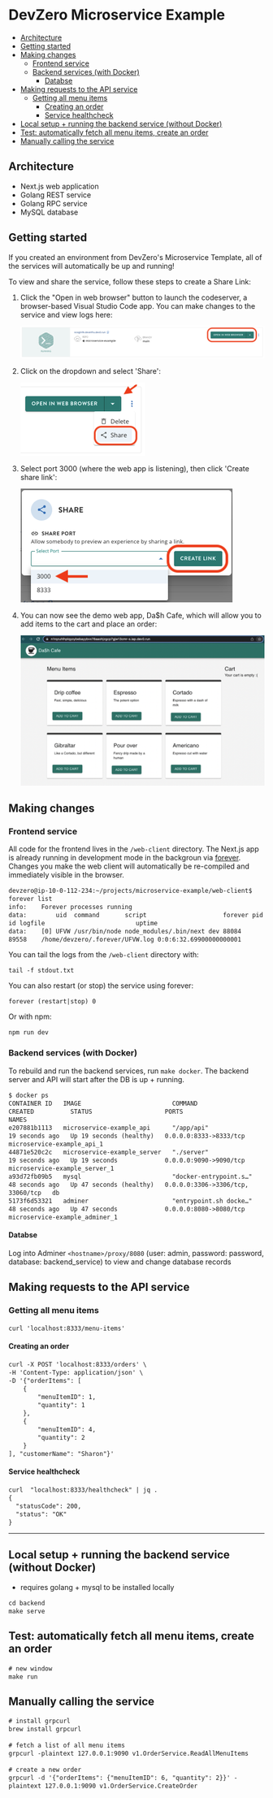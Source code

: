 # DevZero Microservice Example

  - [Architecture](#architecture)
  - [Getting started](#getting-started)
  - [Making changes](#making-changes)
    - [Frontend service](#frontend-service)
    - [Backend services (with Docker)](#backend-services-with-docker)
      - [Databse](#databse)
  - [Making requests to the API service](#making-requests-to-the-api-service)
    - [Getting all menu items](#getting-all-menu-items)
      - [Creating an order](#creating-an-order)
      - [Service healthcheck](#service-healthcheck)
  - [Local setup + running the backend service (without Docker)](#local-setup--running-the-backend-service-without-docker)
  - [Test: automatically fetch all menu items, create an order](#test-automatically-fetch-all-menu-items-create-an-order)
  - [Manually calling the service](#manually-calling-the-service)
  
## Architecture
- Next.js web application
- Golang REST service
- Golang RPC service
- MySQL database

## Getting started
If you created an environment from DevZero's Microservice Template, all of the services will automatically be up and running!

To view and share the service, follow these steps to create a Share Link:


1. Click the "Open in web browser" button to launch the codeserver, a browser-based Visual Studio Code app. You can make changes to the service and view logs here:

    ![environment open in web browser](/images/open-in-web-browser.png)


2. Click on the dropdown and select 'Share':

    ![share dropdown](/images/share-link-dropdown.png)


3. Select port 3000 (where the web app is listening), then click 'Create share link':

    ![create share link for port 3000](/images/create-share-link.png)


4. You can now see the demo web app, Da$h Cafe, which will allow you to add items to the cart and place an order:

    ![dash cafe demo app](/images/dash-cafe.png)


## Making changes
### Frontend service
All code for the frontend lives in the `/web-client` directory. The Next.js app is already running in development mode in the backgroun via [forever](https://github.com/foreversd/forever). Changes you make the web client will automatically be re-compiled and immediately visible in the browser.

```
devzero@ip-10-0-112-234:~/projects/microservice-example/web-client$ forever list
info:    Forever processes running
data:        uid  command       script                     forever pid   id logfile                         uptime                  
data:    [0] UFVW /usr/bin/node node_modules/.bin/next dev 88084   89558    /home/devzero/.forever/UFVW.log 0:0:6:32.69900000000001 
```

You can tail the logs from the `/web-client` directory with:
```
tail -f stdout.txt
```

You can also restart (or stop) the service using forever:
```
forever (restart|stop) 0
```

Or with npm:
```
npm run dev
```

### Backend services (with Docker)
To rebuild and run the backend services, run `make docker`. The backend server and API will start after the DB is up + running.
```
$ docker ps
CONTAINER ID   IMAGE                         COMMAND                  CREATED          STATUS                    PORTS                               NAMES
e207881b1113   microservice-example_api      "/app/api"               19 seconds ago   Up 19 seconds (healthy)   0.0.0.0:8333->8333/tcp              microservice-example_api_1
44871e520c2c   microservice-example_server   "./server"               19 seconds ago   Up 19 seconds             0.0.0.0:9090->9090/tcp              microservice-example_server_1
a93d72fb09b5   mysql                         "docker-entrypoint.s…"   48 seconds ago   Up 47 seconds (healthy)   0.0.0.0:3306->3306/tcp, 33060/tcp   db
5173f6d53321   adminer                       "entrypoint.sh docke…"   48 seconds ago   Up 47 seconds             0.0.0.0:8080->8080/tcp              microservice-example_adminer_1
```
#### Databse 
Log into Adminer `<hostname>/proxy/8080` (user: admin, password: password, database: backend_service) to view and change database records

## Making requests to the API service
### Getting all menu items

```
curl 'localhost:8333/menu-items'
```

#### Creating an order

```
curl -X POST 'localhost:8333/orders' \
-H 'Content-Type: application/json' \
-D '{"orderItems": [
    {
        "menuItemID": 1,
        "quantity": 1
    },
    {
        "menuItemID": 4,
        "quantity": 2
    }
], "customerName": "Sharon"}'
```

#### Service healthcheck

```
curl  "localhost:8333/healthcheck" | jq .
{
  "statusCode": 200,
  "status": "OK"
}
```
-----

## Local setup + running the backend service (without Docker)

- requires golang + mysql to be installed locally

```
cd backend
make serve
```

## Test: automatically fetch all menu items, create an order

```
# new window
make run
```

## Manually calling the service

```
# install grpcurl
brew install grpcurl

# fetch a list of all menu items
grpcurl -plaintext 127.0.0.1:9090 v1.OrderService.ReadAllMenuItems

# create a new order
grpcurl -d '{"orderItems": {"menuItemID": 6, "quantity": 2}}' -plaintext 127.0.0.1:9090 v1.OrderService.CreateOrder
```